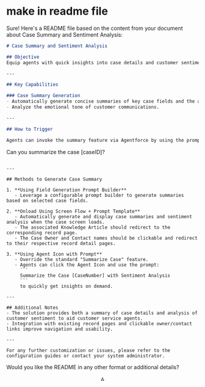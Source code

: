 

# make in readme file

Sure! Here's a README file based on the content from your document about Case Summary and Sentiment Analysis:

```markdown
# Case Summary and Sentiment Analysis

## Objective
Equip agents with quick insights into case details and customer sentiment to improve service quality.

---

## Key Capabilities

### Case Summary Generation
- Automatically generate concise summaries of key case fields and the activity history.
- Analyze the emotional tone of customer communications.

---

## How to Trigger

Agents can invoke the summary feature via Agentforce by using the prompt:  
```

Can you summarize the case [caseID]?

```

---

## Methods to Generate Case Summary

1. **Using Field Generation Prompt Builder**  
   - Leverage a configurable prompt builder to generate summaries based on selected case fields.

2. **Onload Using Screen Flow + Prompt Template**  
   - Automatically generate and display case summaries and sentiment analysis when the case screen loads.
   - The associated Knowledge Article should redirect to the corresponding record page.
   - The Case Owner and Contact names should be clickable and redirect to their respective record detail pages.

3. **Using Agent Icon with Prompt**  
   - Override the standard "Summarize Case" feature.
   - Agents can click the Agent Icon and use the prompt:  
     ```
     Summarize the Case [CaseNumber] with Sentiment Analysis
     ```  
     to quickly get insights on demand.

---

## Additional Notes
- The solution provides both a summary of case details and analysis of customer sentiment to aid customer service agents.
- Integration with existing record pages and clickable owner/contact links improve navigation and usability.

---

For any further customization or issues, please refer to the configuration guides or contact your system administrator.
```

Would you like the README in any other format or additional details?

<div style="text-align: center">⁂</div>

[^1]: 2.-Case-Summary-Sentiment-Analysis.docx

